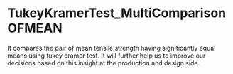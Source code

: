 # TukeyKramerTest_MultiComparisonOFMEAN
It compares the pair of mean tensile strength having significantly equal means using tukey cramer test. It will further help us to improve our decisions based on this insight at the production and design side.
